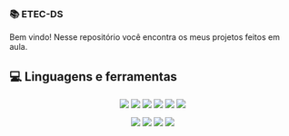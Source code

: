 
###  📚 ETEC-DS

Bem vindo! Nesse repositório você encontra os meus projetos feitos em aula.

##  💻 Linguagens e ferramentas

<div align="center">

<img src="https://img.shields.io/badge/HTML5-E34F26?style=for-the-badge&logo=html5&logoColor=white" align="center"/> <img src="https://img.shields.io/badge/CSS3-1572B6?style=for-the-badge&logo=css3&logoColor=white" align="center"/> <img src="https://img.shields.io/badge/JavaScript-F7DF1E?style=for-the-badge&logo=javascript&logoColor=black" align="center"/>  <img src="https://img.shields.io/badge/PHP-777BB4?style=for-the-badge&logo=php&logoColor=white" align="center" /> <img src="https://img.shields.io/badge/java-%23ED8B00.svg?style=for-the-badge&logo=java&logoColor=white" align="center"/> <img src="https://img.shields.io/badge/mysql-%2300f.svg?style=for-the-badge&logo=mysql&logoColor=white" align="center" /> 

</div>

<div align="center">

<img src="https://img.shields.io/badge/Android%20Studio-3DDC84.svg?style=for-the-badge&logo=android-studio&logoColor=white" align="center" /> <img src="https://img.shields.io/badge/NetBeansIDE-1B6AC6.svg?style=for-the-badge&logo=apache-netbeans-ide&logoColor=white" align="center" /> <img src="https://img.shields.io/badge/Visual%20Studio%20Code-0078d7.svg?style=for-the-badge&logo=visual-studio-code&logoColor=white" align="center" /> <img src="https://img.shields.io/badge/git-%23F05033.svg?style=for-the-badge&logo=git&logoColor=white" align="center" />

</div>

